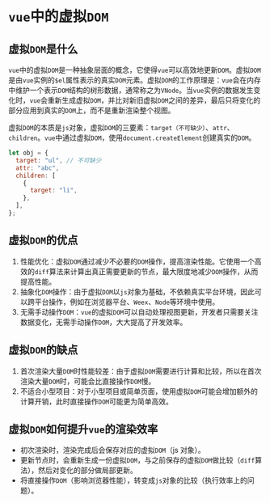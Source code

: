 # `vue`中的虚拟`DOM`

## 虚拟`DOM`是什么

`vue`中的虚拟`DOM`是一种抽象层面的概念，它使得`vue`可以高效地更新`DOM`。虚拟`DOM`是由`vue`实例的`$el`属性表示的真实`DOM`元素。虚拟`DOM`的工作原理是：`vue`会在内存中维护一个表示`DOM`结构的树形数据，通常称之为`VNode`。当`vue`实例的数据发生变化时，`vue`会重新生成虚拟`DOM`，并比对新旧虚拟`DOM`之间的差异，最后只将变化的部分应用到真实的`DOM`上，而不是重新渲染整个视图。

虚拟`DOM`的本质是`js`对象，虚拟`DOM`的三要素：`target（不可缺少）`、`attr`、`children`。`vue`中通过虚拟`DOM`，使用`document.createElement`创建真实的`DOM`。

```js
let obj = {
  target: "ul", // 不可缺少
  attr: "abc",
  children: [
    {
      target: "li",
    },
  ],
};
```

## 虚拟`DOM`的优点

1. 性能优化：虚拟`DOM`通过减少不必要的`DOM`操作，提高渲染性能。它使用一个高效的`diff`算法来计算出真正需要更新的节点，最大限度地减少`DOM`操作，从而提高性能。
2. 抽象化`DOM`操作：由于虚拟`DOM`以`js`对象为基础，不依赖真实平台环境，因此可以跨平台操作，例如在浏览器平台、`Weex`、`Node`等环境中使用。
3. 无需手动操作`DOM`：`vue`的虚拟`DOM`可以自动处理视图更新，开发者只需要关注数据变化，无需手动操作`DOM`，大大提高了开发效率。

## 虚拟`DOM`的缺点

1. 首次渲染大量`DOM`时性能较差：由于虚拟`DOM`需要进行计算和比较，所以在首次渲染大量`DOM`时，可能会比直接操作`DOM`慢。
2. 不适合小型项目：对于小型项目或简单页面，使用虚拟`DOM`可能会增加额外的计算开销，此时直接操作`DOM`可能更为简单高效。

## 虚拟`DOM`如何提升`vue`的渲染效率

- 初次渲染时，渲染完成后会保存对应的虚拟`DOM`（js 对象）。
- 更新节点时，会重新生成一份虚拟`DOM`，与之前保存的虚拟`DOM`做比较（`diff`算法），然后对变化的部分做局部更新。
- 将直接操作`DOM`（影响浏览器性能），转变成`js`对象的比较（执行效率上的问题）。
